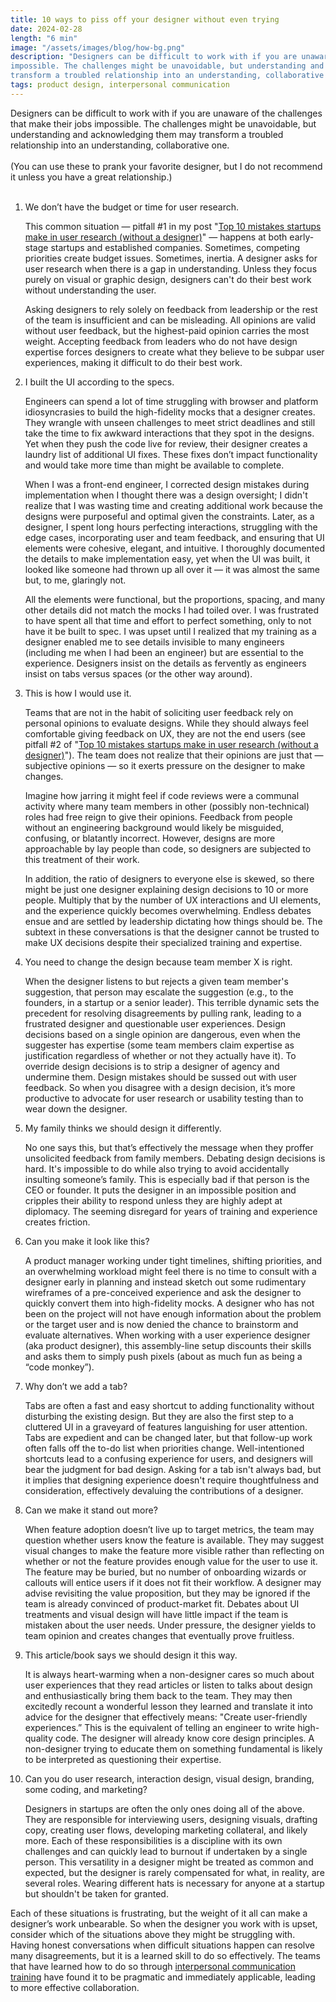 ```yaml
---
title: 10 ways to piss off your designer without even trying
date: 2024-02-28
length: "6 min"
image: "/assets/images/blog/how-bg.png"
description: "Designers can be difficult to work with if you are unaware of the challenges that make their jobs
impossible. The challenges might be unavoidable, but understanding and acknowledging them may
transform a troubled relationship into an understanding, collaborative one."
tags: product design, interpersonal communication
---
```


Designers can be difficult to work with if you are unaware of the challenges that make their jobs
impossible. The challenges might be unavoidable, but understanding and acknowledging them may
transform a troubled relationship into an understanding, collaborative one.
<br/><br/>
(You can use these to prank your favorite designer, but I do not recommend it unless you have a great relationship.)
<br/><br/>

<ol>
  <li>
    <span class="fw-700">We don’t have the budget or time for user research.</span>
    <p>
    This common situation — pitfall #1 in my post "<a
    href="/top-10-mistakes-startups-make-in-user-research-without-a-designer">Top 10 mistakes startups make in user research
    (without a designer)</a>" — happens at both early-stage startups and established companies.
    Sometimes, competing priorities create budget issues. Sometimes, inertia. A designer asks for
    user research when there is a gap in understanding. Unless they focus purely on visual or
    graphic design, designers can't do their best work without understanding the user.
    </p>
    <p>
    Asking designers to rely solely on feedback from leadership or the rest of the team is
    insufficient and can be misleading. All opinions are valid without user feedback, but the
    highest-paid opinion carries the most weight. Accepting feedback from leaders who do not have
    design expertise forces designers to create what they believe to be subpar user experiences,
    making it difficult to do their best work.
    </p>
  </li>
  <li>
    <span class="fw-700">I built the UI according to the specs.</span>
    <p>
    Engineers can spend a lot of time struggling with browser and platform idiosyncrasies to build
    the high-fidelity mocks that a designer creates. They wrangle with unseen challenges to meet
    strict deadlines and still take the time to fix awkward interactions that they spot in the
    designs. Yet when they push the code live for review, their designer creates a laundry list of
    additional UI fixes. These fixes don’t impact functionality and would take more time than might
    be available to complete.
    </p>
    <p>
    When I was a front-end engineer, I corrected design mistakes during implementation when I
    thought there was a design oversight; I didn't realize that I was wasting time and creating
    additional work because the designs were purposeful and optimal given the constraints. Later, as
    a designer, I spent long hours perfecting interactions, struggling with the edge cases,
    incorporating user and team feedback, and ensuring that UI elements were cohesive, elegant, and
    intuitive. I thoroughly documented the details to make implementation easy, yet when the UI was
    built, it looked like someone had thrown up all over it — it was almost the same but, to me,
    glaringly not.
    </p>
    <p>
    All the elements were functional, but the proportions, spacing, and many other details did not
    match the mocks I had toiled over. I was frustrated to have spent all that time and effort to
    perfect something, only to not have it be built to spec. I was upset until I realized that my
    training as a designer enabled me to see details invisible to many engineers (including me when
    I had been an engineer) but are essential to the experience. Designers insist on the details as
    fervently as engineers insist on tabs versus spaces (or the other way around).
    </p>
  </li>
  <li>
    <span class="fw-700">This is how I would use it.</span>
    <p>
    Teams that are not in the habit of soliciting user feedback rely on personal opinions to
    evaluate designs. While they should always feel comfortable giving feedback on UX, they are not
    the end users (see pitfall #2 of "<a
    href="/top-10-mistakes-startups-make-in-user-research-without-a-designer">Top 10 mistakes startups make in user research (without a
    designer)</a>"). The team does not realize that their opinions are just that — subjective opinions —
    so it exerts pressure on the designer to make changes.
    </p>
    <p>
    Imagine how jarring it might feel if code reviews were a communal activity where many team
    members in other (possibly non-technical) roles had free reign to give their opinions. Feedback
    from people without an engineering background would likely be misguided, confusing, or blatantly
    incorrect. However, designs are more approachable by lay people than code, so designers are
    subjected to this treatment of their work.
    </p>
    <p>
    In addition, the ratio of designers to everyone else is skewed, so there might be just one
    designer explaining design decisions to 10 or more people.  Multiply that by the number of UX
    interactions and UI elements, and the experience quickly becomes overwhelming. Endless debates
    ensue and are settled by leadership dictating how things should be. The subtext in these
    conversations is that the designer cannot be trusted to make UX decisions despite their
    specialized training and expertise.
    </p>
  </li>
  <li>
    <span class="fw-700">You need to change the design because team member X is right.</span>
    <p>
    When the designer listens to but rejects a given team member's suggestion, that person may
    escalate the suggestion (e.g., to the founders, in a startup or a senior leader). This terrible
    dynamic sets the precedent for resolving disagreements by pulling rank, leading to a frustrated
    designer and questionable user experiences. Design decisions based on a single opinion are
    dangerous, even when the suggester has expertise (some team members claim expertise as
    justification regardless of whether or not they actually have it). To override design decisions
    is to strip a designer of agency and undermine them. Design mistakes should be sussed out with
    user feedback. So when you disagree with a design decision, it’s more productive to advocate for
    user research or usability testing than to wear down the designer.
    </p>
  </li>
  <li>
    <span class="fw-700">My family thinks we should design it differently.</span>
    <p>
    No one says this, but that’s effectively the message when they proffer unsolicited feedback from
    family members. Debating design decisions is hard. It's impossible to do while also trying to
    avoid accidentally insulting someone’s family. This is especially bad if that person is the CEO
    or founder. It puts the designer in an impossible position and cripples their ability to respond
    unless they are highly adept at diplomacy. The seeming disregard for years of training and
    experience creates friction.
    </p>
  </li>
  <li>
    <span class="fw-700">Can you make it look like this?</span>
    <p>
    A product manager working under tight timelines, shifting priorities, and an overwhelming
    workload might feel there is no time to consult with a designer early in planning and instead
    sketch out some rudimentary wireframes of a pre-conceived experience and ask the designer to
    quickly convert them into high-fidelity mocks. A designer who has not been on the project will
    not have enough information about the problem or the target user and is now denied the chance to
    brainstorm and evaluate alternatives. When working with a user experience designer (aka product
    designer), this assembly-line setup discounts their skills and asks them to simply push pixels
    (about as much fun as being a “code monkey”).
    </p>
  </li>
  <li>
    <span class="fw-700">Why don’t we add a tab?</span>
    <p>
    Tabs are often a fast and easy shortcut to adding functionality without disturbing the existing
    design. But they are also the first step to a cluttered UI in a graveyard of features
    languishing for user attention. Tabs are expedient and can be changed later, but that follow-up
    work often falls off the to-do list when priorities change. Well-intentioned shortcuts lead to a
    confusing experience for users, and designers will bear the judgment for bad design. Asking for
    a tab isn't always bad, but it implies that designing experience doesn't require thoughtfulness
    and consideration, effectively devaluing the contributions of a designer.
    </p>
  </li>
  <li>
    <span class="fw-700">Can we make it stand out more?</span>
    <p>
    When feature adoption doesn’t live up to target metrics, the team may question whether users
    know the feature is available. They may suggest visual changes to make the feature more visible
    rather than reflecting on whether or not the feature provides enough value for the user to use
    it. The feature may be buried, but no number of onboarding wizards or callouts will entice users
    if it does not fit their workflow. A designer may advise revisiting the value proposition, but
    they may be ignored if the team is already convinced of product-market fit. Debates about UI
    treatments and visual design will have little impact if the team is mistaken about the user
    needs. Under pressure, the designer yields to team opinion and creates changes that eventually
    prove fruitless.
    </p>
  </li>
  <li>
    <span class="fw-700">This article/book says we should design it this way.</span>
    <p>
    It is always heart-warming when a non-designer cares so much about user experiences that they
    read articles or listen to talks about design and enthusiastically bring them back to the team.
    They may then excitedly recount a wonderful lesson they learned and translate it into advice for
    the designer that effectively means: "Create user-friendly experiences.” This is the equivalent
    of telling an engineer to write high-quality code. The designer will already know core design
    principles. A non-designer trying to educate them on something fundamental is likely to be
    interpreted as questioning their expertise.
    </p>
  </li>
  <li>
    <span class="fw-700">Can you do user research, interaction design, visual design, branding, some coding, and marketing?</span>
    <p>
    Designers in startups are often the only ones doing all of the above. They are responsible for
    interviewing users, designing visuals, drafting copy, creating user flows, developing marketing
    collateral, and likely more. Each of these responsibilities is a discipline with its own
    challenges and can quickly lead to burnout if undertaken by a single person. This versatility in
    a designer might be treated as common and expected, but the designer is rarely compensated for
    what, in reality, are several roles. Wearing different hats is necessary for anyone at a startup
    but shouldn't be taken for granted.
    </p>
  </li>
</ol>
<p>
Each of these situations is frustrating, but the weight of it all can make a designer’s work
unbearable. So when the designer you work with is upset, consider which of the situations above they
might be struggling with. Having honest conversations when difficult situations happen can resolve
many disagreements, but it is a learned skill to do so effectively. The teams that have learned how
to do so through <a href="/interpersonal-communication/">interpersonal communication training</a> have found it to be pragmatic and immediately
applicable, leading to more effective collaboration.
</p>

